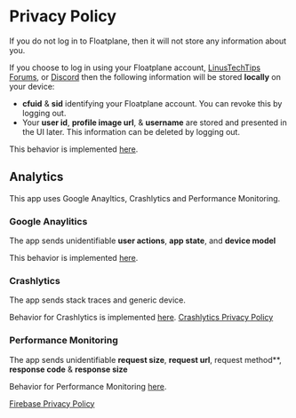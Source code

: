# Privacy Policy

If you do not log in to Floatplane, then it will not store any information about you.

If you choose to log in using your Floatplane account, [LinusTechTips Forums](https://linustechtips.com/), or [Discord](https://discordapp.com/) then the following information will be stored **locally** on your device:
- **cfuid** & **sid** identifying your Floatplane account. You can revoke this by logging out.
- Your **user id**, **profile image url**, & **username** are stored and presented in the UI later. This information can be deleted by logging out.

This behavior is implemented [here](https://github.com/Dumblydore/Pontoon/blob/master/app/src/main/java/me/mauricee/pontoon/domain/account/AccountManagerHelper.kt).
## Analytics
This app uses Google Anayltics, Crashlytics and Performance Monitoring.

### Google Anaylitics
The app sends unidentifiable **user actions**, **app state**, and **device model**

This behavior is implemented [here](https://github.com/Dumblydore/Pontoon/blob/master/app/src/main/java/me/mauricee/pontoon/analytics/FirebaseTracker.kt).

### Crashlytics
The app sends stack traces and generic device.

Behavior for Crashlytics is implemented [here](https://github.com/Dumblydore/Pontoon/blob/master/app/src/main/java/me/mauricee/pontoon/BaseActivity.kt).
[Crashlytics Privacy Policy](https://try.crashlytics.com/terms/privacy-policy.pdf)

### Performance Monitoring
The app sends unidentifiable **request size**, **request url**, request method**, **response code** & **response size**

Behavior for Performance Monitoring [here](https://github.com/Dumblydore/Pontoon/blob/master/app/src/main/java/me/mauricee/pontoon/analytics/FirebaseNetworkInterceptor.kt).

[Firebase Privacy Policy](https://firebase.google.com/support/privacy/)
